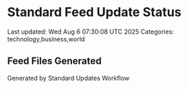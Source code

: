# Standard Feed Update Status
Last updated: Wed Aug  6 07:30:08 UTC 2025
Categories: technology,business,world

## Feed Files Generated

Generated by Standard Updates Workflow
